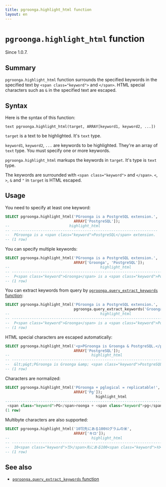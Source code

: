 ```yaml
---
title: pgroonga.highlight_html function
layout: en
---
```


# `pgroonga.highlight_html` function

Since 1.0.7.

## Summary

`pgroonga.highlight_html` function surrounds the specified keywords in the specified text by `<span class="keyword">` and `</span>`. HTML special characters such as `&` in the specified text are escaped.

## Syntax

Here is the syntax of this function:

```text
text pgroonga.highlight_html(target, ARRAY[keyword1, keyword2, ...])
```

`target` is a text to be highlighted. It's `text` type.

`keyword1`, `keyword2`, `...` are keywords to be highlighted. They're an array of `text` type. You must specify one or more keywords.

`pgroonga.highlight_html` markups the keywords in `target`. It's type is `text` type.

The keywords are surrounded with `<span class="keyword">` and `</span>`. `<`, `>`, `&` and `"` in `target` is HTML escaped.

## Usage

You need to specify at least one keyword:

```sql
SELECT pgroonga.highlight_html('PGroonga is a PostgreSQL extension.',
                               ARRAY['PostgreSQL']);
--                           highlight_html                          
-- ------------------------------------------------------------------
--  PGroonga is a <span class="keyword">PostgreSQL</span> extension.
-- (1 row)
```

You can specify multiple keywords:

```sql
SELECT pgroonga.highlight_html('PGroonga is a PostgreSQL extension.',
                               ARRAY['Groonga', 'PostgreSQL']);
--                                         highlight_html                                         
-- -----------------------------------------------------------------------------------------------
--  P<span class="keyword">Groonga</span> is a <span class="keyword">PostgreSQL</span> extension.
-- (1 row)
```

You can extract keywords from query by [`pgroonga.query_extract_keywords` function](pgroonga-query-extract-keywords.html):

```sql
SELECT pgroonga.highlight_html('PGroonga is a PostgreSQL extension.',
                               pgroonga.query_extract_keywords('Groonga PostgreSQL -extension'));
--                                         highlight_html                                         
-- -----------------------------------------------------------------------------------------------
--  P<span class="keyword">Groonga</span> is a <span class="keyword">PostgreSQL</span> extension.
-- (1 row)
```

HTML special characters are escaped automatically:

```sql
SELECT pgroonga.highlight_html('<p>PGroonga is Groonga & PostgreSQL.</p>',
                               ARRAY['PostgreSQL']);
--                                     highlight_html                                     
-- ---------------------------------------------------------------------------------------
--  &lt;p&gt;PGroonga is Groonga &amp; <span class="keyword">PostgreSQL</span>.&lt;/p&gt;
-- (1 row)
```

Characters are normalized:

```sql
SELECT pgroonga.highlight_html('PGroonga + pglogical = replicatable!',
                               ARRAY['Pg']);
                                         highlight_html                                         
------------------------------------------------------------------------------------------------
 <span class="keyword">PG</span>roonga + <span class="keyword">pg</span>logical = replicatable!
(1 row)
```

Multibyte characters are also supported:

```sql
SELECT pgroonga.highlight_html('10㌖先にある100ｷﾛグラムの米',
                               ARRAY['キロ']);
--                                     highlight_html                                     
-- ---------------------------------------------------------------------------------------
--  10<span class="keyword">㌖</span>先にある100<span class="keyword">ｷﾛ</span>グラムの米
-- (1 row)
```

## See also

  * [`pgroonga.query_extract_keywords` function](pgroonga-query-extract-keywords.html)

